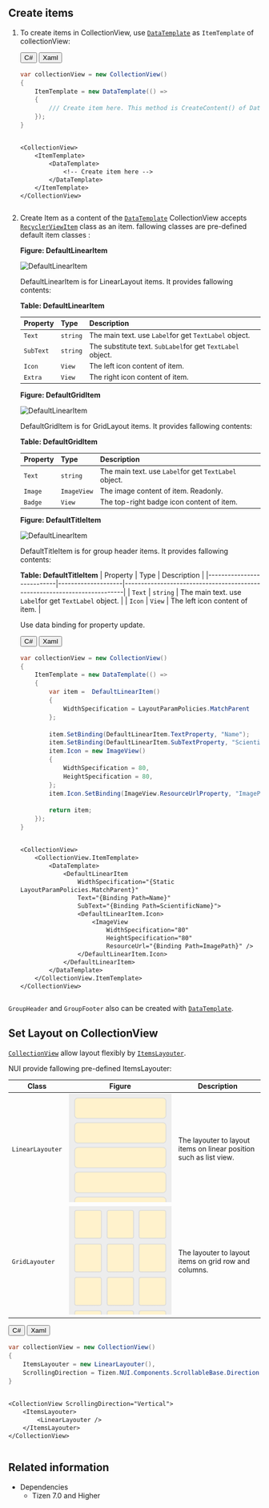 ## Create items

1. To create items in CollectionView, use [`DataTemplate`](/application/dotnet/api/TizenFX/latest/api/Tizen.NUI.Binding.DataTemplate.html) as `ItemTemplate` of collectionView:

    <div id="TabSection1">
        <div class="sampletab " id="ProjectCreateTab">
            <button id="ItemTemplate-CSharp" class="tablinks " onclick="openTabSection(event, 'ItemTemplate-CSharp', 'TabSection1') ">C#</button>
            <button id="ItemTemplate-Xaml" class="tablinks " onclick="openTabSection(event, 'ItemTemplate-Xaml', 'TabSection1') ">Xaml</button>
        </div>
        <div id="ItemTemplate-CSharp" class="tabcontent">
            <table>
                <tbody>
                    <tr>
    <span style="display:block">

    ```csharp
    var collectionView = new CollectionView()
    {
        ItemTemplate = new DataTemplate(() =>
        {
            /// Create item here. This method is CreateContent() of DataTemplate.
        });
    }
   ```

    </span>
                    </tr>
                </tbody>
            </table>
        </div>
        <div id="ItemTemplate-Xaml" class="tabcontent">
            <table>
                <tbody>
                    <tr>
    <span style="display:block">


    ```xaml
    <CollectionView>
        <ItemTemplate>
            <DataTemplate>
                <!-- Create item here -->
            </DataTemplate>
        </ItemTemplate>
    </CollectionView>
    ```


    </span>
                    </tr>
                </tbody>
            </table>
        </div>
    </div>

2. Create Item as a content of the [`DataTemplate`](/application/dotnet/api/TizenFX/latest/api/Tizen.NUI.Binding.DataTemplate.html) CollectionView accepts [`RecyclerViewItem`](/application/dotnet/api/TizenFX/latest/api/Tizen.NUI.Components.RecyclerViewItem.html) class as an item.
    fallowing classes are pre-defined default item classes :


    **Figure: DefaultLinearItem**

    ![DefaultLinearItem](./media/defaultLinearItem.png)

    DefaultLinearItem is for LinearLayout items. It provides fallowing contents:

    **Table: DefaultLinearItem**

    | Property                  | Type               | Description                                                              |
    |---------------------------|--------------------|--------------------------------------------------------------------------|
    | `Text`                    | `string`           | The main text. use `Label`for get `TextLabel` object.                    |
    | `SubText`                 | `string`           | The substitute text. `SubLabel`for get `TextLabel` object.               |
    | `Icon`                    | `View`             | The left icon content of item.                                           |
    | `Extra`                   | `View`             | The right icon content of item.                                          |



    **Figure: DefaultGridItem**

    ![DefaultLinearItem](./media/defaultGridItem.png)

    DefaultGridItem is for GridLayout items. It provides fallowing contents:

    **Table: DefaultGridItem**

    | Property                  | Type               | Description                                                              |
    |---------------------------|--------------------|--------------------------------------------------------------------------|
    | `Text`                    | `string`           | The main text. use `Label`for get `TextLabel` object.                    |
    | `Image`                   | `ImageView`        | The image content of item. Readonly.                                     |
    | `Badge`                   | `View`             | The top-right badge icon content of item.                                |



    **Figure: DefaultTitleItem**

    ![DefaultLinearItem](./media/defaultTitleItem.png)

    DefaultTitleItem is for group header items. It provides fallowing contents:

    **Table: DefaultTitleItem**
    | Property                  | Type               | Description                                                              |
    |---------------------------|--------------------|--------------------------------------------------------------------------|
    | `Text`                    | `string`           | The main text. use `Label`for get `TextLabel` object.                    |
    | `Icon`                    | `View`             | The left icon content of item.                                           |


    Use data binding for property update.

    <div id="TabSection2">
        <div class="sampletab " id="ProjectCreateTab">
            <button id="ItemCreate-CSharp" class="tablinks " onclick="openTabSection(event, 'ItemCreate-CSharp', 'TabSection2') ">C#</button>
            <button id="ItemCreate-Xaml" class="tablinks " onclick="openTabSection(event, 'ItemCreate-Xaml', 'TabSection2') ">Xaml</button>
        </div>
        <div id="ItemCreate-CSharp" class="tabcontent">
            <table>
                <tbody>
                    <tr>
    <span style="display:block">


    ```csharp
    var collectionView = new CollectionView()
    {
        ItemTemplate = new DataTemplate(() =>
        {
            var item =  DefaultLinearItem()
            {
                WidthSpecification = LayoutParamPolicies.MatchParent
            };

            item.SetBinding(DefaultLinearItem.TextProperty, "Name");
            item.SetBinding(DefaultLinearItem.SubTextProperty, "ScientificName");
            item.Icon = new ImageView()
            {
                WidthSpecification = 80,
                HeightSpecification = 80,
            };
            item.Icon.SetBinding(ImageView.ResourceUrlProperty, "ImagePath");

            return item;
        });
    }
   ```

    </span>
                    </tr>
                </tbody>
            </table>
        </div>
        <div id="ItemCreate-Xaml" class="tabcontent">
            <table>
                <tbody>
                    <tr>
    <span style="display:block">

    ```xaml
    <CollectionView>
        <CollectionView.ItemTemplate>
            <DataTemplate>
                <DefaultLinearItem
                    WidthSpecification="{Static LayoutParamPolicies.MatchParent}"
                    Text="{Binding Path=Name}"
                    SubText="{Binding Path=ScientificName}">
                    <DefaultLinearItem.Icon>
                        <ImageView
                            WidthSpecification="80"
                            HeightSpecification="80"
                            ResourceUrl="{Binding Path=ImagePath}" />
                    </DefaultLinearItem.Icon>
                </DefaultLinearItem>
            </DataTemplate>
        </CollectionView.ItemTemplate>
    </CollectionView>
    ```

    </span>
                    </tr>
                </tbody>
            </table>
        </div>
    </div>


`GroupHeader` and `GroupFooter` also can be created with [`DataTemplate`](/application/dotnet/api/TizenFX/latest/api/Tizen.NUI.Binding.DataTemplate.html).


## Set Layout on CollectionView

[`CollectionView`](/application/dotnet/api/TizenFX/latest/api/Tizen.NUI.Components.CollectionView.html) allow layout flexibly by [`ItemsLayouter`](/application/dotnet/api/TizenFX/latest/api/Tizen.NUI.Components.ItemsLayouter.html).

NUI provide fallowing pre-defined ItemsLayouter:


| Class                     | Figure                     | Description                                                              |
|---------------------------|----------------------------|--------------------------------------------------------------------------|
| `LinearLayouter`          |![linearLayouter](./media/linear.png) | The layouter to layout items on linear position such as list view.       |
| `GridLayouter`            |![gridLayouter](./media/grid.png)     | The layouter to layout items on grid row and columns.                    |


<div id="TabSection3">
    <div class="sampletab " id="ProjectCreateTab">
        <button id="ItemLayouter-CSharp" class="tablinks " onclick="openTabSection(event, 'ItemLayouter-CSharp', 'TabSection3') ">C#</button>
        <button id="ItemLayouter-Xaml" class="tablinks " onclick="openTabSection(event, 'ItemLayouter-Xaml', 'TabSection3') ">Xaml</button>
    </div>
    <div id="ItemLayouter-CSharp" class="tabcontent">
        <table>
            <tbody>
                <tr>
<span style="display:block">


```csharp
var collectionView = new CollectionView()
{
    ItemsLayouter = new LinearLayouter(),
    ScrollingDirection = Tizen.NUI.Components.ScrollableBase.Direction.Vertical
}
```

</span>
                </tr>
            </tbody>
        </table>
    </div>
    <div id="ItemLayouter-Xaml" class="tabcontent">
        <table>
            <tbody>
                <tr>
<span style="display:block">

```xaml
<CollectionView ScrollingDirection="Vertical">
    <ItemsLayouter>
        <LinearLayouter />
    </ItemsLayouter>
</CollectionView>
```

</span>
                </tr>
            </tbody>
        </table>
    </div>
</div>



## Related information

- Dependencies
  -   Tizen 7.0 and Higher


<script>
    function openTabSection(evt, profileName, sectionId) {
        var i, tabcontent, tablinks, section;
        let selected = 0;

        section = document.getElementById(sectionId);
        tabcontent = section.getElementsByClassName("tabcontent");
        for (i = 0; i < tabcontent.length; i++) {
            tabcontent[i].style.display = "none";
            if (tabcontent[i].id == profileName) {
                selected = i;
            }
        }

        tablinks = section.getElementsByClassName("tablinks");

        for (i = 0; i < tablinks.length; i++) {
            tablinks[i].className = tablinks[i].className.replace(" active", "");
        }

        tabcontent[selected].style.display = "block";
        evt.currentTarget.className += " active";
    }
    document.getElementById("AbsoluteLayout-Example-CSharp").click();
</script>
